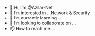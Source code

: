 - 👋 Hi, I’m @Azhar-Net
- 👀 I’m interested in ...Network & Security
- 🌱 I’m currently learning ...
- 💞️ I’m looking to collaborate on ...
- 📫 How to reach me ...

<!---
Azhar-Net/Azhar-Net is a ✨ special ✨ repository because its `README.md` (this file) appears on your GitHub profile.
You can click the Preview link to take a look at your changes.
--->
